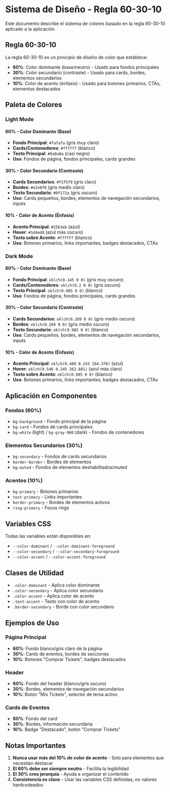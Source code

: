 # Sistema de Diseño - Regla 60-30-10

Este documento describe el sistema de colores basado en la regla 60-30-10 aplicado a la aplicación.

## Regla 60-30-10

La regla 60-30-10 es un principio de diseño de color que establece:

- **60%**: Color dominante (base/neutro) - Usado para fondos principales
- **30%**: Color secundario (contraste) - Usado para cards, bordes, elementos secundarios
- **10%**: Color de acento (énfasis) - Usado para botones primarios, CTAs, elementos destacados

## Paleta de Colores

### Light Mode

#### 60% - Color Dominante (Base)
- **Fondo Principal**: `#fafafa` (gris muy claro)
- **Cards/Contenedores**: `#ffffff` (blanco)
- **Texto Principal**: `#0a0a0a` (casi negro)
- **Uso**: Fondos de página, fondos principales, cards grandes

#### 30% - Color Secundario (Contraste)
- **Cards Secundarios**: `#f1f5f9` (gris claro)
- **Bordes**: `#e2e8f0` (gris medio claro)
- **Texto Secundario**: `#0f172a` (gris oscuro)
- **Uso**: Cards pequeños, bordes, elementos de navegación secundarios, inputs

#### 10% - Color de Acento (Énfasis)
- **Acento Principal**: `#2563eb` (azul)
- **Hover**: `#1d4ed8` (azul más oscuro)
- **Texto sobre Acento**: `#ffffff` (blanco)
- **Uso**: Botones primarios, links importantes, badges destacados, CTAs

### Dark Mode

#### 60% - Color Dominante (Base)
- **Fondo Principal**: `oklch(0.145 0 0)` (gris muy oscuro)
- **Cards/Contenedores**: `oklch(0.2 0 0)` (gris oscuro)
- **Texto Principal**: `oklch(0.985 0 0)` (blanco)
- **Uso**: Fondos de página, fondos principales, cards grandes

#### 30% - Color Secundario (Contraste)
- **Cards Secundarios**: `oklch(0.269 0 0)` (gris medio oscuro)
- **Bordes**: `oklch(0.269 0 0)` (gris medio oscuro)
- **Texto Secundario**: `oklch(0.985 0 0)` (blanco)
- **Uso**: Cards pequeños, bordes, elementos de navegación secundarios, inputs

#### 10% - Color de Acento (Énfasis)
- **Acento Principal**: `oklch(0.488 0.243 264.376)` (azul)
- **Hover**: `oklch(0.546 0.245 262.881)` (azul más claro)
- **Texto sobre Acento**: `oklch(0.985 0 0)` (blanco)
- **Uso**: Botones primarios, links importantes, badges destacados, CTAs

## Aplicación en Componentes

### Fondos (60%)
- `bg-background` - Fondo principal de la página
- `bg-card` - Fondos de cards principales
- `bg-white` (light) / `bg-gray-900` (dark) - Fondos de contenedores

### Elementos Secundarios (30%)
- `bg-secondary` - Fondos de cards secundarios
- `border-border` - Bordes de elementos
- `bg-muted` - Fondos de elementos deshabilitados/muted

### Acentos (10%)
- `bg-primary` - Botones primarios
- `text-primary` - Links importantes
- `border-primary` - Bordes de elementos activos
- `ring-primary` - Focus rings

## Variables CSS

Todas las variables están disponibles en:
- `--color-dominant` / `--color-dominant-foreground`
- `--color-secondary` / `--color-secondary-foreground`
- `--color-accent` / `--color-accent-foreground`

## Clases de Utilidad

- `.color-dominant` - Aplica color dominante
- `.color-secondary` - Aplica color secundario
- `.color-accent` - Aplica color de acento
- `.text-accent` - Texto con color de acento
- `.border-secondary` - Borde con color secundario

## Ejemplos de Uso

### Página Principal
- **60%**: Fondo blanco/gris claro de la página
- **30%**: Cards de eventos, bordes de secciones
- **10%**: Botones "Comprar Tickets", badges destacados

### Header
- **60%**: Fondo del header (blanco/gris oscuro)
- **30%**: Bordes, elementos de navegación secundarios
- **10%**: Botón "Mis Tickets", selector de tema activo

### Cards de Eventos
- **60%**: Fondo del card
- **30%**: Bordes, información secundaria
- **10%**: Badge "Destacado", botón "Comprar Tickets"

## Notas Importantes

1. **Nunca usar más del 10% de color de acento** - Solo para elementos que necesitan destacar
2. **El 60% debe ser siempre neutro** - Facilita la legibilidad
3. **El 30% crea jerarquía** - Ayuda a organizar el contenido
4. **Consistencia es clave** - Usar las variables CSS definidas, no valores hardcodeados

